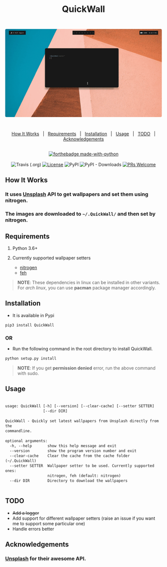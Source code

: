 <h1 align="center">QuickWall</h1>

<div align="center" style="padding-top: 2em !important; padding-bottom: 2em; !important">
    <img src="qw.gif" style="border-radius: 4px !important;"><br/>
</div>


<div align="center">

<a href="#how-it-works">How It Works</a>&nbsp;&nbsp;&nbsp;|&nbsp;&nbsp;&nbsp;<a href="#requirements">Requirements</a>&nbsp;&nbsp;&nbsp;|&nbsp;&nbsp;&nbsp;<a href="#installation">Installation</a>&nbsp;&nbsp;&nbsp;|&nbsp;&nbsp;&nbsp;<a href="#usage">Usage</a>&nbsp;&nbsp;&nbsp;|&nbsp;&nbsp;&nbsp;<a href="#to-do">TODO</a>&nbsp;&nbsp;&nbsp;|&nbsp;&nbsp;&nbsp;<a href="#acknowledgements">Acknowledgements</a>&nbsp;&nbsp;&nbsp;
<br/><br/>

[![forthebadge made-with-python](http://ForTheBadge.com/images/badges/made-with-python.svg)](https://www.python.org/)<br/><br/>
![Travis (.org)](https://img.shields.io/travis/deepjyoti30/QuickWall?style=for-the-badge) [![License](https://img.shields.io/badge/License-MIT-pink.svg?style=for-the-badge)](LICENSE) ![PyPI](https://img.shields.io/pypi/v/QuickWall?style=for-the-badge) ![PyPI - Downloads](https://img.shields.io/pypi/dm/QuickWall?style=for-the-badge) [![PRs Welcome](https://img.shields.io/badge/PRs-welcome-purple.svg?style=for-the-badge)](http://makeapullrequest.com)

</div>

## How It Works

### It uses [Unsplash](https://unsplash.com) API to get wallpapers and set them using nitrogen.
### The images are downloaded to ```~/.QuickWall/``` and then set by nitrogen.

## Requirements

1. Python 3.6+
2. Currently supported wallpaper setters

    - [nitrogen](https://github.com/l3ib/nitrogen)
    - [feh](https://github.com/derf/feh)

> **NOTE**: These dependencies in linux can be installed in other variants.  
> For *arch linux*, you can use **pacman** package manager accordingly.

## Installation

* It is available in Pypi

```sh
pip3 install QuickWall
```

### OR

* Run the following command in the root directory to install QuickWall.

```sh
python setup.py install
```

> **NOTE**: If you get **permission denied** error, run the above command with sudo.

## Usage


```

usage: QuickWall [-h] [--version] [--clear-cache] [--setter SETTER]
                 [--dir DIR]

QuickWall - Quickly set latest wallpapers from Unsplash directly from the
commandline.

optional arguments:
  -h, --help       show this help message and exit
  --version        show the program version number and exit
  --clear-cache    Clear the cache from the cache folder (~/.QuickWall)
  --setter SETTER  Wallpaper setter to be used. Currently supported ones:
                   nitrogen, feh (default: nitrogen)
  --dir DIR        Directory to download the wallpapers


```

## TODO

 - ~~Add a logger~~
 - Add support for different wallpaper setters (raise an issue if you want me to support some particular one)
 - Handle errors better

## Acknowledgements

### [Unsplash](unsplash.com) for their awesome API.